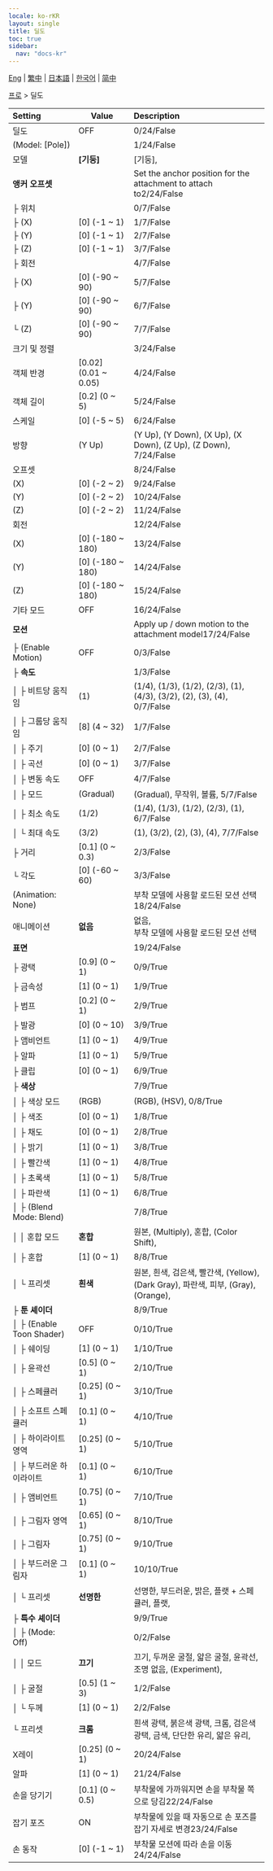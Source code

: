 ```yaml
---
locale: ko-rKR
layout: single
title: 딜도
toc: true
sidebar:
  nav: "docs-kr"
---
```

[Eng](/dancexr/menu/2025.4/actor/dildo) | [繁中](/tw/dancexr/menu/2025.4/actor/dildo) | [日本語](/jp/dancexr/menu/2025.4/actor/dildo) | [한국어](/kr/dancexr/menu/2025.4/actor/dildo) | [简中](/zh/dancexr/menu/2025.4/actor/dildo)

[프로](../menu#프로) > 딜도



| Setting | Value | Description |
| :--- | --- | :--- |
| 딜도 | OFF | 0/24/False
| (Model: [Pole]) || 1/24/False
| 모델 | **[기둥]** | [기둥],  |
| **앵커 오프셋** | | Set the anchor position for the attachment to attach to2/24/False
| ├ 위치 || 0/7/False
| ├ (X) | [0] (-1 ~ 1) | 1/7/False
| ├ (Y) | [0] (-1 ~ 1) | 2/7/False
| ├ (Z) | [0] (-1 ~ 1) | 3/7/False
| ├ 회전 || 4/7/False
| ├ (X) | [0] (-90 ~ 90) | 5/7/False
| ├ (Y) | [0] (-90 ~ 90) | 6/7/False
| └ (Z) | [0] (-90 ~ 90) | 7/7/False
| 크기 및 정렬 || 3/24/False
| 객체 반경 | [0.02] (0.01 ~ 0.05) | 4/24/False
| 객체 길이 | [0.2] (0 ~ 5) | 5/24/False
| 스케일 | [0] (-5 ~ 5) | 6/24/False
| 방향 | (Y Up) | (Y Up), (Y Down), (X Up), (X Down), (Z Up), (Z Down), 7/24/False
| 오프셋 || 8/24/False
| (X) | [0] (-2 ~ 2) | 9/24/False
| (Y) | [0] (-2 ~ 2) | 10/24/False
| (Z) | [0] (-2 ~ 2) | 11/24/False
| 회전 || 12/24/False
| (X) | [0] (-180 ~ 180) | 13/24/False
| (Y) | [0] (-180 ~ 180) | 14/24/False
| (Z) | [0] (-180 ~ 180) | 15/24/False
| 기타 모드 | OFF | 16/24/False
| **모션** | | Apply up / down motion to the attachment model17/24/False
| ├ (Enable Motion) | OFF | 0/3/False
| ├ **속도** | | 1/3/False
| │ ├ 비트당 움직임 | (1) | (1/4), (1/3), (1/2), (2/3), (1), (4/3), (3/2), (2), (3), (4), 0/7/False
| │ ├ 그룹당 움직임 | [8] (4 ~ 32) | 1/7/False
| │ ├ 주기 | [0] (0 ~ 1) | 2/7/False
| │ ├ 곡선 | [0] (0 ~ 1) | 3/7/False
| │ ├ 변동 속도 | OFF | 4/7/False
| │ ├ 모드 | (Gradual) | (Gradual), 무작위, 볼륨, 5/7/False
| │ ├ 최소 속도 | (1/2) | (1/4), (1/3), (1/2), (2/3), (1), 6/7/False
| │ └ 최대 속도 | (3/2) | (1), (3/2), (2), (3), (4), 7/7/False
| ├ 거리 | [0.1] (0 ~ 0.3) | 2/3/False
| └ 각도 | [0] (-60 ~ 60) | 3/3/False
| (Animation: None) || 부착 모델에 사용할 로드된 모션 선택18/24/False
| 애니메이션 | **없음** | 없음, <br/>부착 모델에 사용할 로드된 모션 선택 |
| **표면** | | 19/24/False
| ├ 광택 | [0.9] (0 ~ 1) | 0/9/True
| ├ 금속성 | [1] (0 ~ 1) | 1/9/True
| ├ 범프 | [0.2] (0 ~ 1) | 2/9/True
| ├ 발광 | [0] (0 ~ 10) | 3/9/True
| ├ 앰비언트 | [1] (0 ~ 1) | 4/9/True
| ├ 알파 | [1] (0 ~ 1) | 5/9/True
| ├ 클립 | [0] (0 ~ 1) | 6/9/True
| ├ **색상** | | 7/9/True
| │ ├ 색상 모드 | (RGB) | (RGB), (HSV), 0/8/True
| │ ├ 색조 | [0] (0 ~ 1) | 1/8/True
| │ ├ 채도 | [0] (0 ~ 1) | 2/8/True
| │ ├ 밝기 | [1] (0 ~ 1) | 3/8/True
| │ ├ 빨간색 | [1] (0 ~ 1) | 4/8/True
| │ ├ 초록색 | [1] (0 ~ 1) | 5/8/True
| │ ├ 파란색 | [1] (0 ~ 1) | 6/8/True
| │ ├ (Blend Mode: Blend) || 7/8/True
| │ │ 혼합 모드 | **혼합** | 원본, (Multiply), 혼합, (Color Shift),  |
| │ ├ 혼합 | [1] (0 ~ 1) | 8/8/True
| │ └ 프리셋 | **흰색** | 원본, 흰색, 검은색, 빨간색, (Yellow), (Dark Gray), 파란색, 피부, (Gray), (Orange),  |
| ├ **툰 셰이더** | | 8/9/True
| │ ├ (Enable Toon Shader) | OFF | 0/10/True
| │ ├ 쉐이딩 | [1] (0 ~ 1) | 1/10/True
| │ ├ 윤곽선 | [0.5] (0 ~ 1) | 2/10/True
| │ ├ 스페큘러 | [0.25] (0 ~ 1) | 3/10/True
| │ ├ 소프트 스페큘러 | [0.1] (0 ~ 1) | 4/10/True
| │ ├ 하이라이트 영역 | [0.25] (0 ~ 1) | 5/10/True
| │ ├ 부드러운 하이라이트 | [0.1] (0 ~ 1) | 6/10/True
| │ ├ 앰비언트 | [0.75] (0 ~ 1) | 7/10/True
| │ ├ 그림자 영역 | [0.65] (0 ~ 1) | 8/10/True
| │ ├ 그림자 | [0.75] (0 ~ 1) | 9/10/True
| │ ├ 부드러운 그림자 | [0.1] (0 ~ 1) | 10/10/True
| │ └ 프리셋 | **선명한** | 선명한, 부드러운, 밝은, 플랫 + 스페큘러, 플랫,  |
| ├ **특수 셰이더** | | 9/9/True
| │ ├ (Mode: Off) || 0/2/False
| │ │ 모드 | **끄기** | 끄기, 두꺼운 굴절, 얇은 굴절, 윤곽선, 조명 없음, (Experiment),  |
| │ ├ 굴절 | [0.5] (1 ~ 3) | 1/2/False
| │ └ 두께 | [1] (0 ~ 1) | 2/2/False
| └ 프리셋 | **크롬** | 흰색 광택, 붉은색 광택, 크롬, 검은색 광택, 금색, 단단한 유리, 얇은 유리,  |
| X레이 | [0.25] (0 ~ 1) | 20/24/False
| 알파 | [1] (0 ~ 1) | 21/24/False
| 손을 당기기 | [0.1] (0 ~ 0.5) | 부착물에 가까워지면 손을 부착물 쪽으로 당김22/24/False
| 잡기 포즈 | ON | 부착물에 있을 때 자동으로 손 포즈를 잡기 자세로 변경23/24/False
| 손 동작 | [0] (-1 ~ 1) | 부착물 모션에 따라 손을 이동24/24/False

